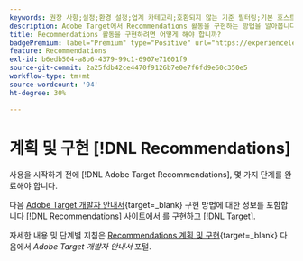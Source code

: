 ```yaml
---
keywords: 권장 사항;설정;환경 설정;업계 카테고리;호환되지 않는 기준 필터링;기본 호스트 그룹;썸네일 기본 url;Recommendations API 토큰
description: Adobe Target에서 Recommendations 활동을 구현하는 방법을 알아봅니다.
title: Recommendations 활동을 구현하려면 어떻게 해야 합니까?
badgePremium: label="Premium" type="Positive" url="https://experienceleague.adobe.com/docs/target/using/introduction/intro.html?lang=en#premium newtab=true" tooltip="See what's included in Target Premium."
feature: Recommendations
exl-id: b6edb504-a8b6-4379-99c1-6907e71601f9
source-git-commit: 2a25fdb42ce4470f9126b7e0e7f6fd9e60c350e5
workflow-type: tm+mt
source-wordcount: '94'
ht-degree: 30%

---
```


# 계획 및 구현 [!DNL Recommendations]

사용을 시작하기 전에 [!DNL Adobe Target Recommendations], 몇 가지 단계를 완료해야 합니다.

다음 [Adobe Target 개발자 안내서](https://experienceleague.corp.adobe.com/docs/target-dev/developer/overview.html){target=_blank} 구현 방법에 대한 정보를 포함합니다 [!DNL Recommendations] 사이트에서 를 구현하고 [!DNL Target].

자세한 내용 및 단계별 지침은 [Recommendations 계획 및 구현](https://experienceleague.corp.adobe.com/docs/target-dev/developer/recommendations.html){target=_blank} 다음에서 *Adobe Target 개발자 안내서* 포털.
